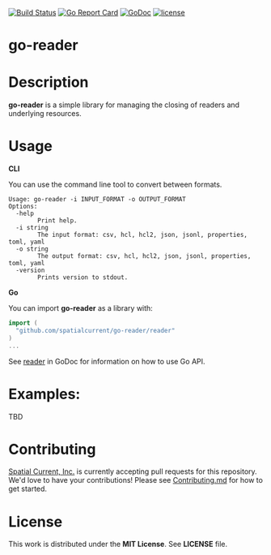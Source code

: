 [![Build Status](https://travis-ci.org/spatialcurrent/go-reader.svg)](https://travis-ci.org/spatialcurrent/go-reader) [![Go Report Card](https://goreportcard.com/badge/spatialcurrent/go-reader)](https://goreportcard.com/report/spatialcurrent/go-reader)  [![GoDoc](https://godoc.org/github.com/spatialcurrent/go-reader?status.svg)](https://godoc.org/github.com/spatialcurrent/go-reader) [![license](http://img.shields.io/badge/license-MIT-red.svg?style=flat)](https://github.com/spatialcurrent/go-reader/blob/master/LICENSE.md)

# go-reader

# Description

**go-reader** is a simple library for managing the closing of readers and underlying resources.

# Usage

**CLI**

You can use the command line tool to convert between formats.

```
Usage: go-reader -i INPUT_FORMAT -o OUTPUT_FORMAT
Options:
  -help
    	Print help.
  -i string
    	The input format: csv, hcl, hcl2, json, jsonl, properties, toml, yaml
  -o string
    	The output format: csv, hcl, hcl2, json, jsonl, properties, toml, yaml
  -version
    	Prints version to stdout.
```

**Go**

You can import **go-reader** as a library with:

```go
import (
  "github.com/spatialcurrent/go-reader/reader"
)
...
```

See [reader](https://godoc.org/github.com/spatialcurrent/go-reader/reader) in GoDoc for information on how to use Go API.

# Examples:

TBD

# Contributing

[Spatial Current, Inc.](https://spatialcurrent.io) is currently accepting pull requests for this repository.  We'd love to have your contributions!  Please see [Contributing.md](https://github.com/spatialcurrent/go-reader/blob/master/CONTRIBUTING.md) for how to get started.

# License

This work is distributed under the **MIT License**.  See **LICENSE** file.
